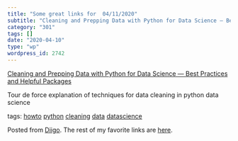 ```yaml
---
title: "Some great links for  04/11/2020"
subtitle: "Cleaning and Prepping Data with Python for Data Science — Best Practices and Helpful Packages"
category: "301"
tags: []
date: "2020-04-10"
type: "wp"
wordpress_id: 2742
---
```

[Cleaning and Prepping Data with Python for Data Science — Best Practices and Helpful Packages](https://medium.com/@rrfd/cleaning-and-prepping-data-with-python-for-data-science-best-practices-and-helpful-packages-af1edfbe2a3) 

Tour de force explanation of techniques for data cleaning in python data science

 tags: [howto](https://www.diigo.com/user/pitosalas/howto) [python](https://www.diigo.com/user/pitosalas/python) [cleaning](https://www.diigo.com/user/pitosalas/cleaning) [data](https://www.diigo.com/user/pitosalas/data) [datascience](https://www.diigo.com/user/pitosalas/datascience)

Posted from [Diigo](https://www.diigo.com). The rest of my favorite links are [here](https://www.diigo.com/user/pitosalas).